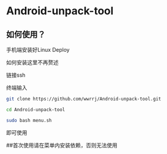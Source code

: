 # Android-unpack-tool
## 如何使用？
手机端安装好Linux Deploy

如何安装这里不再赘述

链接ssh

终端输入

```bash
git clone https://github.com/wwrrj/Android-unpack-tool.git
```

```bash
cd Android-unpack-tool
```

```bash
sudo bash menu.sh
```

即可使用

##首次使用请在菜单内安装依赖，否则无法使用